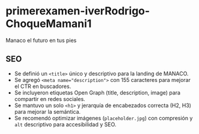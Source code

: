 # primerexamen-iverRodrigo-ChoqueMamani1
Manaco el futuro en tus pies
## SEO

- Se definió un `<title>` único y descriptivo para la landing de MANACO.  
- Se agregó `<meta name="description">` con 155 caracteres para mejorar el CTR en buscadores.  
- Se incluyeron etiquetas Open Graph (title, description, image) para compartir en redes sociales.  
- Se mantuvo un solo `<h1>` y jerarquía de encabezados correcta (H2, H3) para mejorar la semántica.  
- Se recomendó optimizar imágenes (`placeholder.jpg`) con compresión y `alt` descriptivo para accesibilidad y SEO.  

